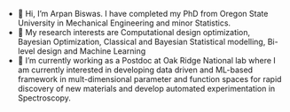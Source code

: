 - 👋 Hi, I’m Arpan Biswas. I have completed my PhD from Oregon State University in Mechanical Engineering and minor Statistics.
- 👀 My research interests are Computational design optimization, Bayesian Optimization, Classical and Bayesian Statistical modelling, Bi-level design and Machine Learning
- 🌱 I’m currently working as a Postdoc at Oak Ridge National lab where I am currently interested in developing data driven and ML-based framework in mult-dimensional parameter and function spaces for rapid discovery of new materials and develop automated experimentation in Spectroscopy.


<!---
arpanbiswas52/arpanbiswas52 is a ✨ special ✨ repository because its `README.md` (this file) appears on your GitHub profile.
You can click the Preview link to take a look at your changes.
--->
